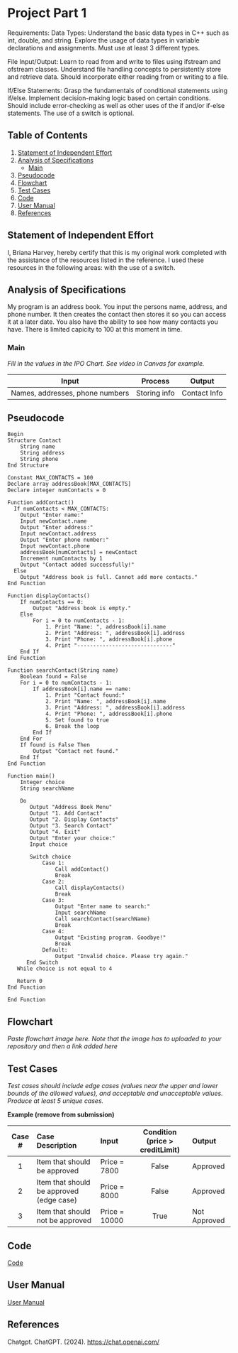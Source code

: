 # Project Part 1

Requirements:
Data Types:
Understand the basic data types in C++ such as int, double, and string.
Explore the usage of data types in variable declarations and assignments.
Must use at least 3 different types.

File Input/Output:
Learn to read from and write to files using ifstream and ofstream classes.
Understand file handling concepts to persistently store and retrieve data.
Should incorporate either reading from or writing to a file.

If/Else Statements:
Grasp the fundamentals of conditional statements using if/else.
Implement decision-making logic based on certain conditions.
Should include error-checking as well as other uses of the if and/or if-else statements.
The use of a switch is optional.

## Table of Contents
1. [Statement of Independent Effort](#statement-of-independent-effort)
1. [Analysis of Specifications](#analysis-of-specifications)
    - [Main](#main)
1. [Pseudocode](#pseudocode)
1. [Flowchart](#flowchart)
1. [Test Cases](#test-cases)
1. [Code](#code)
1. [User Manual](#user-guide)
1. [References](#references)

## Statement of Independent Effort

I, Briana Harvey, hereby certify that this is my original work completed with the assistance of the resources listed in the reference. I used these resources in the following areas: with the use of a switch.


## Analysis of Specifications

My program is an address book. You input the persons name, address, and phone number. It then creates the contact then stores it so you can access it at a later date. You also have the ability to see how many contacts you have. There is limited capicity to 100 at this moment in time.

### Main

_Fill in the values in the IPO Chart. See video in Canvas for example._

| Input                              | Process          | Output           |
| ---------------------------------- | ---------------- | ---------------- |
| Names, addresses, phone numbers    | Storing info     | Contact Info     |


## Pseudocode

```text=
Begin
Structure Contact
    String name
    String address
    String phone
End Structure

Constant MAX_CONTACTS = 100
Declare array addressBook[MAX_CONTACTS]
Declare integer numContacts = 0

Function addContact()
  If numContacts < MAX_CONTACTS:
    Output "Enter name:"
    Input newContact.name
    Output "Enter address:"
    Input newContact.address
    Output "Enter phone number:"
    Input newContact.phone
    addressBook[numContacts] = newContact
    Increment numContacts by 1
    Output "Contact added successfully!"
  Else
    Output "Address book is full. Cannot add more contacts."
End Function

Function displayContacts()
    If numContacts == 0:
        Output "Address book is empty."
    Else
        For i = 0 to numContacts - 1:
            1. Print "Name: ", addressBook[i].name
            2. Print "Address: ", addressBook[i].address
            3. Print "Phone: ", addressBook[i].phone
            4. Print "------------------------------"
    End If
End Function

Function searchContact(String name)
    Boolean found = False
    For i = 0 to numContacts - 1:
        If addressBook[i].name == name:
            1. Print "Contact found:"
            2. Print "Name: ", addressBook[i].name
            3. Print "Address: ", addressBook[i].address
            4. Print "Phone: ", addressBook[i].phone
            5. Set found to true
            6. Break the loop
        End If
    End For
    If found is False Then
        Output "Contact not found."
    End If
End Function

Function main()
    Integer choice
    String searchName

    Do
       Output "Address Book Menu"
       Output "1. Add Contact"
       Output "2. Display Contacts"
       Output "3. Search Contact"
       Output "4. Exit"
       Output "Enter your choice:"
       Input choice

       Switch choice
           Case 1:
               Call addContact()
               Break
           Case 2:
               Call displayContacts()
               Break
           Case 3:
               Output "Enter name to search:"
               Input searchName
               Call searchContact(searchName)
               Break
           Case 4:
               Output "Existing program. Goodbye!"
               Break
           Default:
               Output "Invalid choice. Please try again."
      End Switch
   While choice is not equal to 4

   Return 0
End Function

End Function
```

## Flowchart

_Paste flowchart image here. Note that the image has to uploaded to your repository and then a link added here_

[//]: <> (The syntax to add an image can be found here - https://www.markdownguide.org/basic-syntax/#images-1)

## Test Cases

_Test cases should include edge cases (values near the upper and lower bounds of the allowed values), and acceptable and unacceptable values. Produce at least 5 unique cases._

**Example (remove from submission)**

|Case #|Case Description|Input|Condition (price > creditLimit)|Output|
|:---:|:---|:---|:---:|:---|
|1|Item that should be approved|Price = 7800|False |Approved|
|2|Item that should be approved (edge case)|Price = 8000 |False|Approved|
|3|Item that should not be approved|Price = 10000|True| Not Approved|


## Code

[Code](addressbook.cpp)

## User Manual

[User Manual](GUIDE.md) <br/>

## References

Chatgpt. ChatGPT. (2024). https://chat.openai.com/
